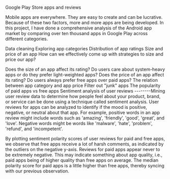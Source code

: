 Google Play Store apps and reviews

Mobile apps are everywhere. They are easy to create and can be lucrative. Because of these two factors, more and more apps are being developed. In this project, I have done a comprehensive analysis of the Android app market by comparing over ten thousand apps in Google Play across different categories.

Data cleaning
Exploring app categories
Distribution of app ratings
Size and price of an app
How can we effectively come up with strategies to size and price our app?

Does the size of an app affect its rating?
Do users care about system-heavy apps or do they prefer light-weighted apps?
Does the price of an app affect its rating?
Do users always prefer free apps over paid apps?
The relation between app category and app price
Filter out "junk" apps
The popularity of paid apps vs free apps
Sentiment analysis of user reviews
      --------Mining user review data to determine how people feel about your product, brand, or service can be done using a technique called sentiment analysis. User reviews for apps can be analyzed to identify if the mood is positive, negative, or neutral about that app. For example, positive words in an app review might include words such as 'amazing', 'friendly', 'good', 'great', and 'love'. Negative words might be words like 'malware', 'hate', 'problem', 'refund', and 'incompetent'.

By plotting sentiment polarity scores of user reviews for paid and free apps, we observe that free apps receive a lot of harsh comments, as indicated by the outliers on the negative y-axis. Reviews for paid apps appear never to be extremely negative. This may indicate something about app quality, i.e., paid apps being of higher quality than free apps on average. The median polarity score for paid apps is a little higher than free apps, thereby syncing with our previous observation.
